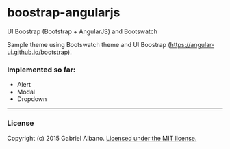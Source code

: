 # boostrap-angularjs
UI Boostrap (Bootstrap + AngularJS) and Bootswatch

Sample theme using Bootswatch theme and UI Boostrap (https://angular-ui.github.io/bootstrap).

### Implemented so far:
* Alert
* Modal
* Dropdown

---
### License
Copyright (c) 2015 Gabriel Albano</a>.
[Licensed under the MIT license.](https://opensource.org/licenses/MIT)
